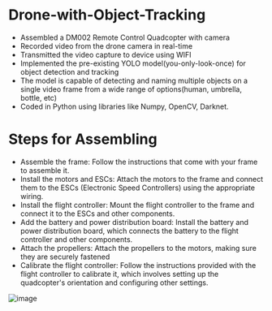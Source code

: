 # Drone-with-Object-Tracking
- Assembled a DM002 Remote Control Quadcopter with camera
- Recorded video from the drone camera in real-time
- Transmitted the video capture to device using WIFI
- Implemented the pre-existing YOLO model(you-only-look-once) for object detection and tracking
- The model is capable of detecting and naming multiple objects on a single video frame from a wide range of options(human, umbrella, bottle, etc)
- Coded in Python using libraries like Numpy, OpenCV, Darknet.

# Steps for Assembling
-	Assemble the frame: Follow the instructions that come with your frame to assemble it.
-	Install the motors and ESCs: Attach the motors to the frame and connect them to the ESCs (Electronic Speed Controllers) using the appropriate wiring.
-	Install the flight controller: Mount the flight controller to the frame and connect it to the ESCs and other components.
-	Add the battery and power distribution board: Install the battery and power distribution board, which connects the battery to the flight controller and other components.
-	Attach the propellers: Attach the propellers to the motors, making sure they are securely fastened
-	Calibrate the flight controller: Follow the instructions provided with the flight controller to calibrate it, which involves setting up the quadcopter's orientation and configuring other settings.


![image](https://github.com/JFM269/Object-Detection-by-Drones-using-Deep-Learning/assets/87769268/4847b9d4-368b-47f6-8987-73d5bcf98975)
